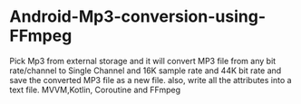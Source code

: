 # Android-Mp3-conversion-using-FFmpeg
Pick Mp3 from external storage and it will convert MP3 file from any bit rate/channel to Single Channel and 16K sample rate and 44K bit rate and save the converted MP3 file as a new file. also, write all the attributes into a text file.
MVVM,Kotlin, Coroutine and FFmpeg
